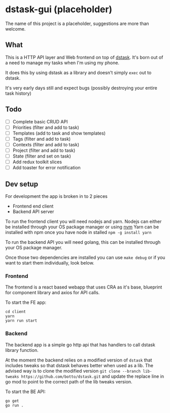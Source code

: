 # dstask-gui (placeholder)

The name of this project is a placeholder, suggestions are more than welcome.  

## What

This is a HTTP API layer and Web frontend on top of [dstask](https://github.com/naggie/dstask/). It's born out of a need to manage my tasks when I'm using my phone.  

It does this by using dstask as a library and doesn't simply `exec` out to dstask.  

It's very early days still and expect bugs (possibly destroying your entire task history)

## Todo

- [ ] Complete basic CRUD API  
- [ ] Priorities (filter and add to task)  
- [ ] Templates (add to task and show templates)  
- [ ] Tags (filter and add to task)  
- [ ] Contexts (filter and add to task)  
- [ ] Project (filter and add to task)  
- [ ] State (filter and set on task)  
- [ ] Add redux toolkit slices
- [ ] Add toaster for error notification

## Dev setup

For development the app is broken in to 2 pieces

- Frontend end client
- Backend API server

To run the frontend client you will need nodejs and yarn.
Nodejs can either be installed through your OS package manager or using [nvm](https://github.com/nvm-sh/nvm)
Yarn can be installed with npm once you have node in stalled `npm -g install yarn`

To run the backend API you will need golang, this can be installed through your OS package manager.

Once those two dependencies are installed you can use `make debug` or if you want to start them individually, look below.

### Frontend

The frontend is a react based webapp that uses CRA as it's base, blueprint for component library and axios for API calls.

To start the FE app:

```shell
cd client
yarn
yarn run start
```

### Backend

The backend app is a simple go http api that has handlers to call dstask library function.

At the moment the backend relies on a modified version of `dstask` that includes tweaks so that dstask behaves better when used as a lib.
The advised way is to clone the modified version `git clone --branch lib-tweaks https://github.com/botto/dstask.git` and update the replace line in go mod to point to the correct path of the lib tweaks version.

To start the BE API:

```shell
go get
go run .
```
